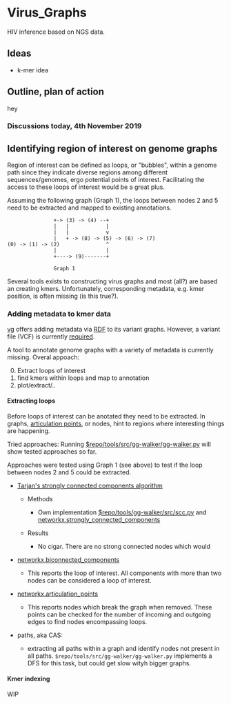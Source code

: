   # Virus_Graphs

HIV inference based on NGS data.

## Ideas

* k-mer idea

## Outline, plan of action

hey

### Discussions today, 4th November 2019


## Identifying region of interest on genome graphs

Region of interest can be defined as loops, or "bubbles", within a genome path
since they indicate diverse regions among different sequences/genomes, ergo
potential points of interest. Facilitating the access to these loops of
interest would be a great plus.

Assuming the following graph (Graph 1), the loops between nodes 2 and 5 need to
be extracted and mapped to existing annotations.
```
               +-> (3) -> (4) --+
               |   |            |
               |   |            v
               |   + -> (8) -> (5) -> (6) -> (7)
(0) -> (1) -> (2)               ^
               |                |
               +----> (9)-------+

               Graph 1
```

Several tools exists to constructing virus graphs and most (all?) are based an
creating kmers. Unfortunately, corresponding metadata, e.g. kmer position, is
often missing (is this true?).

### Adding metadata to kmer data

[vg](https://github.com/vgteam/vg/)  offers adding metadata via
[RDF](https://github.com/vgteam/vg/tree/master/ontology) to its variant graphs.
However, a variant file (VCF) is currently [required](https://github.com/vgteam/vg/#variation-graph-construction).

A tool to annotate genome graphs with a variety of metadata is currently
missing. Overal appoach:

 0. Extract loops of interest
 1. find kmers within loops and map to annotation
 2. plot/extract/..

#### Extracting loops

Before  loops of interest can be anotated they need to be extracted. In graphs,
[articulation points](https://en.wikipedia.org/wiki/Biconnected_component), or
nodes, hint to regions where interesting things are happening.

Tried approaches:
  Running [$repo/tools/src/gg-walker/gg-walker.py](tools/src/gg-walker/gg-walker.py) will show tested approaches so far.

  Approaches were tested using Graph 1 (see above) to test if the loop between
  nodes 2 and 5 could be extracted.

  - [Tarjan's strongly connected components algorithm](https://en.wikipedia.org/wiki/Tarjan%27s_strongly_connected_components_algorithm)

    - Methods
        - Own implementation [$repo/tools/gg-walker/src/scc.py](tools/gg-walker/src/scc.py) and [networkx.strongly_connected_components](https://networkx.github.io/documentation/networkx-1.9/reference/generated/networkx.algorithms.components.strongly_connected.strongly_connected_components.html#networkx.algorithms.components.strongly_connected.strongly_connected_components)

    - Results
        - No cigar. There are no strong connected nodes which would

  - [networkx.biconnected_components](https://networkx.github.io/documentation/networkx-1.9/reference/generated/networkx.algorithms.components.biconnected.biconnected_components.html#networkx.algorithms.components.biconnected.biconnected_components)

    - This reports the loop of interest. All components with more than two nodes
      can be considered a loop of interest.

  - [networkx.articulation_points](https://networkx.github.io/documentation/networkx-1.9/reference/generated/networkx.algorithms.components.biconnected.articulation_points.html#networkx.algorithms.components.biconnected.articulation_points)

    - This reports nodes which break the graph when removed. These points can be
      checked for the number of incoming and outgoing edges to find nodes
      encompassing loops.

  - paths, aka CAS:

    - extracting all paths within a graph and identify nodes not present in all
      paths. `$repo/tools/src/gg-walker/gg-walker.py` implements a DFS for this
      task, but could get slow wityh bigger graphs.

#### Kmer indexing

WIP







